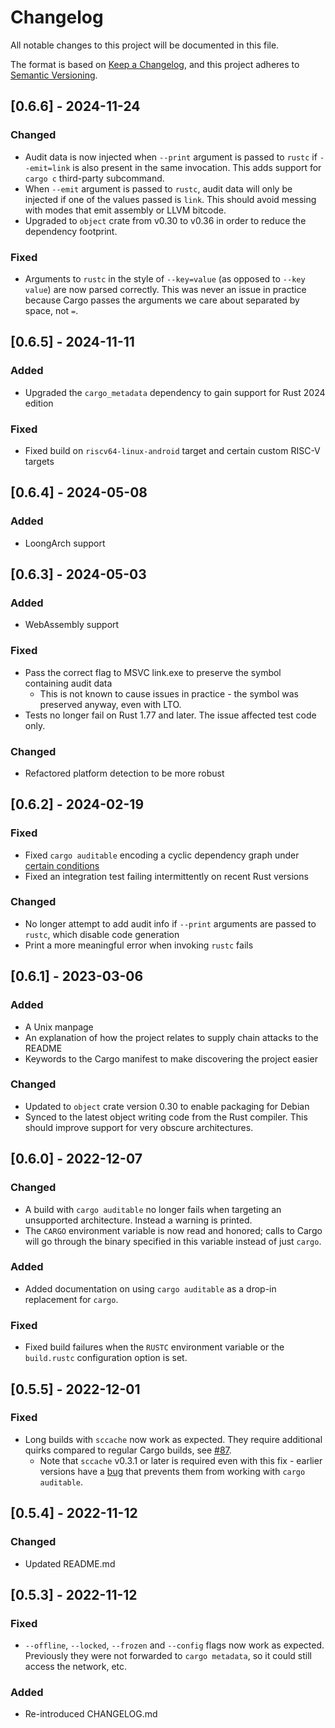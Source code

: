 # Changelog

All notable changes to this project will be documented in this file.

The format is based on [Keep a Changelog](https://keepachangelog.com/en/1.0.0/),
and this project adheres to [Semantic Versioning](https://semver.org/spec/v2.0.0.html).

## [0.6.6] - 2024-11-24

### Changed

 - Audit data is now injected when `--print` argument is passed to `rustc` if `--emit=link` is also present in the same invocation. This adds support for `cargo c` third-party subcommand.
 - When `--emit` argument is passed to `rustc`, audit data will only be injected if one of the values passed is `link`. This should avoid messing with modes that emit assembly or LLVM bitcode.
 - Upgraded to `object` crate from v0.30 to v0.36 in order to reduce the dependency footprint.

### Fixed

 - Arguments to `rustc` in the style of `--key=value` (as opposed to `--key value`) are now parsed correctly. This was never an issue in practice because Cargo passes the arguments we care about separated by space, not `=`.

## [0.6.5] - 2024-11-11

### Added

 - Upgraded the `cargo_metadata` dependency to gain support for Rust 2024 edition

### Fixed

 - Fixed build on `riscv64-linux-android` target and certain custom RISC-V targets

## [0.6.4] - 2024-05-08

### Added

 - LoongArch support

## [0.6.3] - 2024-05-03

### Added

 - WebAssembly support

### Fixed

 - Pass the correct flag to MSVC link.exe to preserve the symbol containing audit data
   - This is not known to cause issues in practice - the symbol was preserved anyway, even with LTO.
 - Tests no longer fail on Rust 1.77 and later. The issue affected test code only.

### Changed

 - Refactored platform detection to be more robust

## [0.6.2] - 2024-02-19

### Fixed
 - Fixed `cargo auditable` encoding a cyclic dependency graph under [certain conditions](https://github.com/rustsec/rustsec/issues/1043)
 - Fixed an integration test failing intermittently on recent Rust versions

### Changed

 - No longer attempt to add audit info if `--print` arguments are passed to `rustc`, which disable code generation
 - Print a more meaningful error when invoking `rustc` fails

## [0.6.1] - 2023-03-06

### Added
 - A Unix manpage
 - An explanation of how the project relates to supply chain attacks to the README
 - Keywords to the Cargo manifest to make discovering the project easier

### Changed
 - Updated to `object` crate version 0.30 to enable packaging for Debian
 - Synced to the latest object writing code from the Rust compiler. This should improve support for very obscure architectures.

## [0.6.0] - 2022-12-07

### Changed

 - A build with `cargo auditable` no longer fails when targeting an unsupported architecture. Instead a warning is printed.
 - The `CARGO` environment variable is now read and honored; calls to Cargo will go through the binary specified in this variable instead of just `cargo`.

### Added

 - Added documentation on using `cargo auditable` as a drop-in replacement for `cargo`.

### Fixed

- Fixed build failures when the `RUSTC` environment variable or the `build.rustc` configuration option is set.

## [0.5.5] - 2022-12-01

### Fixed

- Long builds with `sccache` now work as expected. They require additional quirks compared to regular Cargo builds, see [#87](https://github.com/rust-secure-code/cargo-auditable/issues/87).
    - Note that `sccache` v0.3.1 or later is required even with this fix - earlier versions have a [bug](https://github.com/mozilla/sccache/issues/1274) that prevents them from working with `cargo auditable`.

## [0.5.4] - 2022-11-12

### Changed

- Updated README.md

## [0.5.3] - 2022-11-12

### Fixed

- `--offline`, `--locked`, `--frozen` and `--config` flags now work as expected. Previously they were not forwarded to `cargo metadata`, so it could still access the network, etc.

### Added 

- Re-introduced CHANGELOG.md

